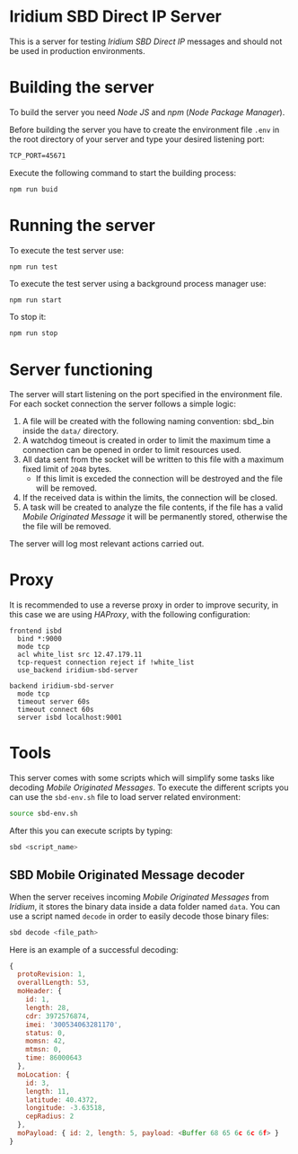 # Iridium SBD Direct IP Server

This is a server for testing *Iridium SBD Direct IP* messages and should not be used in production environments.

# Building the server
To build the server you need *Node JS* and *npm* (*Node Package Manager*).

Before building the server you have to create the environment file `.env` in the root directory of your server and type your desired listening port:
``` txt
TCP_PORT=45671
```

Execute the following command to start the building process:
``` bash
npm run buid
```

# Running the server

To execute the test server use:
```
npm run test
```

To execute the test server using a background process manager use:
``` bash
npm run start
```

To stop it:
``` bash
npm run stop
```

# Server functioning
The server will start listening on the port specified in the environment file. For each socket connection the server follows a simple logic:
  1. A file will be created with the following naming convention: sbd_<timestamp>.bin inside the `data/` directory.
  2. A watchdog timeout is created in order to limit the maximum time a connection can be opened in order to limit resources used.
  3. All data sent from the socket will be written to this file with a maximum fixed limit of `2048` bytes. 
       - If this limit is exceded the connection will be destroyed and the file will be removed.
  4. If the received data is within the limits, the connection will be closed.
  5. A task will be created to analyze the file contents, if the file has a valid *Mobile Originated Message* it will be permanently stored, otherwise the the file will be removed.

The server will log most relevant actions carried out.

# Proxy
It is recommended to use a reverse proxy in order to improve security, in this case we are using *HAProxy*, with the following configuration:

``` config
frontend isbd
  bind *:9000
  mode tcp
  acl white_list src 12.47.179.11
  tcp-request connection reject if !white_list
  use_backend iridium-sbd-server

backend iridium-sbd-server
  mode tcp
  timeout server 60s
  timeout connect 60s
  server isbd localhost:9001
```

# Tools
This server comes with some scripts which will simplify some tasks like decoding _Mobile Originated Messages_.
To execute the different scripts you can use the `sbd-env.sh` file to load server related environment:
``` bash
source sbd-env.sh
```

After this you can execute scripts by typing:
``` bash
sbd <script_name>
```

## SBD Mobile Originated Message decoder
When the server receives incoming *Mobile Originated Messages* from *Iridium*, it stores the binary data inside a data folder named `data`. You can use a script named `decode` in order to easily decode those binary files:
``` bash
sbd decode <file_path>
```
Here is an example of a successful decoding:
``` js
{
  protoRevision: 1,
  overallLength: 53,
  moHeader: {
    id: 1,
    length: 28,
    cdr: 3972576874,
    imei: '300534063281170',
    status: 0,
    momsn: 42,
    mtmsn: 0,
    time: 86000643
  },
  moLocation: {
    id: 3,
    length: 11,
    latitude: 40.4372,
    longitude: -3.63518,
    cepRadius: 2
  },
  moPayload: { id: 2, length: 5, payload: <Buffer 68 65 6c 6c 6f> }
}
```

